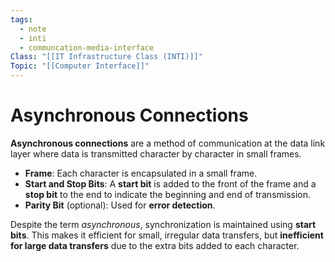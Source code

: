 ```yaml
---
tags:
  - note
  - inti
  - communcation-media-interface
Class: "[[IT Infrastructure Class (INTI)]]"
Topic: "[[Computer Interface]]"
---
```


# Asynchronous Connections

**Asynchronous connections** are a method of communication at the data link layer where data is transmitted character by character in small frames.

- **Frame**: Each character is encapsulated in a small frame.
- **Start and Stop Bits**: A **start bit** is added to the front of the frame and a **stop bit** to the end to indicate the beginning and end of transmission.
- **Parity Bit** (optional): Used for **error detection**.
  
Despite the term *asynchronous*, synchronization is maintained using **start bits**. This makes it efficient for small, irregular data transfers, but **inefficient for large data transfers** due to the extra bits added to each character.
